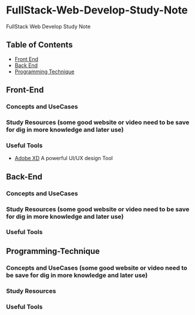 # FullStack-Web-Develop-Study-Note
FullStack Web Develop Study Note


## Table of Contents
* [Front End](#Front-End)
* [Back End](#Back-End)
* [Programming Technique](#Programming-Technique)

## Front-End
### Concepts and UseCases
### Study Resources (some good website or video need to be save for dig in more knowledge and later use)
### Useful Tools 
* [Adobe XD](https://www.adobe.com/products/xd.html) A powerful UI/UX design Tool

## Back-End
### Concepts and UseCases
### Study Resources (some good website or video need to be save for dig in more knowledge and later use)
### Useful Tools

## Programming-Technique
### Concepts and UseCases (some good website or video need to be save for dig in more knowledge and later use)
### Study Resources
### Useful Tools
